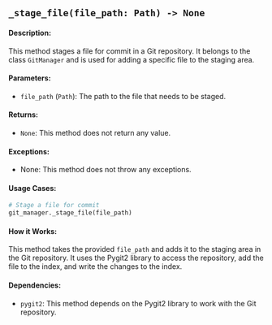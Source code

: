## `_stage_file(file_path: Path) -> None`

#### Description:
This method stages a file for commit in a Git repository. It belongs to the class `GitManager` and is used for adding a specific file to the staging area.

#### Parameters:
- `file_path` (`Path`): The path to the file that needs to be staged.

#### Returns:
- `None`: This method does not return any value.

#### Exceptions:
- None: This method does not throw any exceptions.

#### Usage Cases:

```python
# Stage a file for commit
git_manager._stage_file(file_path)
```

#### How it Works:
This method takes the provided `file_path` and adds it to the staging area in the Git repository. It uses the Pygit2 library to access the repository, add the file to the index, and write the changes to the index.

#### Dependencies:
- `pygit2`: This method depends on the Pygit2 library to work with the Git repository.